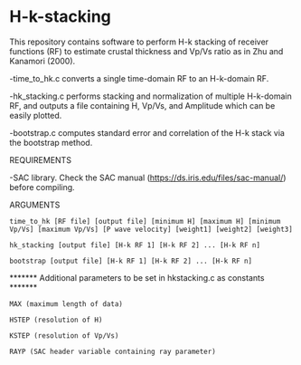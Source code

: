 # H-k-stacking

This repository contains software to perform H-k stacking of receiver functions (RF) to estimate crustal thickness and Vp/Vs ratio as in Zhu and Kanamori (2000).

-time_to_hk.c converts a single time-domain RF to an H-k-domain RF.

-hk_stacking.c performs stacking and normalization of multiple H-k-domain RF, and outputs a file containing H, Vp/Vs, and Amplitude which can be easily plotted.

-bootstrap.c computes standard error and correlation of the H-k stack via the bootstrap method.

REQUIREMENTS

-SAC library. Check the SAC manual (https://ds.iris.edu/files/sac-manual/) before compiling.

ARGUMENTS

    time_to_hk [RF file] [output file] [minimum H] [maximum H] [minimum Vp/Vs] [maximum Vp/Vs] [P wave velocity] [weight1] [weight2] [weight3]

    hk_stacking [output file] [H-k RF 1] [H-k RF 2] ... [H-k RF n]

    bootstrap [output file] [H-k RF 1] [H-k RF 2] ... [H-k RF n]

  
  ******* Additional parameters to be set in  hkstacking.c as constants *******
  
    MAX (maximum length of data)
    
    HSTEP (resolution of H)
    
    KSTEP (resolution of Vp/Vs)
    
    RAYP (SAC header variable containing ray parameter)
   

